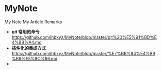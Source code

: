 # MyNote
My Note My Article  Remarks



* **git 常用的命令**  https://github.com/jhbxyz/MyNote/blob/master/git%20%E5%91%BD%E4%BB%A4.md
* **插件化的集成方式**   https://github.com/jhbxyz/MyNote/blob/master/%E7%BB%84%E4%BB%B6%E5%8C%96.md
* 

